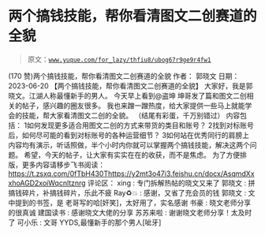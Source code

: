 # 两个搞钱技能，帮你看清图文二创赛道的全貌

> 原文：[`www.yuque.com/for_lazy/thfiu8/ubog67r9ge9r4fw1`](https://www.yuque.com/for_lazy/thfiu8/ubog67r9ge9r4fw1)

<ne-h2 id="32a03f27" data-lake-id="32a03f27"><ne-heading-ext><ne-heading-anchor></ne-heading-anchor><ne-heading-fold></ne-heading-fold></ne-heading-ext><ne-heading-content><ne-text id="u24891403">(170 赞)两个搞钱技能，帮你看清图文二创赛道的全貌</ne-text></ne-heading-content></ne-h2> <ne-p id="u94b96cd8" data-lake-id="u94b96cd8"><ne-text id="u8c884942">作者： 郭晓文</ne-text></ne-p> <ne-p id="ud2ea8118" data-lake-id="ud2ea8118"><ne-text id="u415ccaaf">日期：2023-06-20</ne-text></ne-p> <ne-h2 id="72749244" data-lake-id="72749244"><ne-heading-ext><ne-heading-anchor></ne-heading-anchor><ne-heading-fold></ne-heading-fold></ne-heading-ext><ne-heading-content><ne-text id="u00d077f9">【两个搞钱技能，帮你看清图文二创赛道的全貌】</ne-text></ne-heading-content></ne-h2> <ne-p id="u59bccf97" data-lake-id="u59bccf97"><ne-text id="u9d9e7823">大家好，我是郭晓文。江湖人称最懂新手的男人。</ne-text> <ne-text id="u96f7fd0f">今天早上看到@盗坤 坤哥发了篇和图文二创相关的帖子，感兴趣的圈友很多。</ne-text></ne-p> <ne-p id="u2f020b2f" data-lake-id="u2f020b2f"><ne-text id="u656c87b8">我也来蹭一蹭热度，给大家提供一些马上就能学会的技能，帮大家看清图文二创的全貌。</ne-text> <ne-text id="ucdd2f4dc">（结尾有彩蛋，千万别错过）</ne-text></ne-p> <ne-p id="u7e1a5a4a" data-lake-id="u7e1a5a4a"><ne-text id="u2463fd01">内容包括：</ne-text></ne-p> <ne-oli index-type="0"><ne-oli-i>1</ne-oli-i><ne-oli-c class="ne-oli-content" id="u681820ae" data-lake-id="u681820ae"><ne-text id="ub3805fb9">如何发现更多适合用图文二创的方式来带货的类目和账号？</ne-text></ne-oli-c></ne-oli> <ne-oli index-type="0"><ne-oli-i>2</ne-oli-i><ne-oli-c class="ne-oli-content" id="u940b38ed" data-lake-id="u940b38ed"><ne-text id="u29b86776">找到对标账号后，如何尽可能的看到对标账号的各种运营细节？</ne-text></ne-oli-c></ne-oli> <ne-oli index-type="0"><ne-oli-i>3</ne-oli-i><ne-oli-c class="ne-oli-content" id="uce1ef277" data-lake-id="uce1ef277"><ne-text id="u33eb2a9f">如何站在优秀同行的肩膀上</ne-text></ne-oli-c></ne-oli> <ne-p id="uede49988" data-lake-id="uede49988"><ne-text id="u438d6a7b">内容均有演示，听话照做，半个小时内你就可以掌握两个搞钱技能，解决这两个问题。</ne-text> <ne-text id="u3258cd18">希望，今天的帖子，让大家有实实在在的收获，而不是焦虑。</ne-text></ne-p> <ne-p id="u4633aa24" data-lake-id="u4633aa24"><ne-text id="u0fee5f18">为了方便排版，更多内容请移步飞书阅读：</ne-text> [<ne-text id="u97507aa6">https://t.zsxq.com/0fTbH430T</ne-text>](https://t.zsxq.com/0fTbH430T)[<ne-text id="u58d32815">https://y2mt3o47i3.feishu.cn/docx/AsqmdXxxhoAGD2xoiWqcnltznrg</ne-text>](https://y2mt3o47i3.feishu.cn/docx/AsqmdXxxhoAGD2xoiWqcnltznrg)</ne-p> <ne-hole id="u0d872ae4" data-lake-id="u0d872ae4"><ne-card data-card-name="hr" data-card-type="block" id="N7RQz" data-event-boundary="card"><ne-p id="ufbe1811f" data-lake-id="ufbe1811f"><ne-text id="ucedc17e3">评论区：</ne-text></ne-p> <ne-p id="u13eba9bb" data-lake-id="u13eba9bb"><ne-text id="ua7912649">xing : 专门拆解热帖的晓文又来了</ne-text> <ne-text id="u60c9421e">郭晓文 : 拼搞钱碎片，补搞钱碎片，乐此不疲</ne-text> <ne-text id="u7d729e27">Ray♻️💥 : 感谢，又省了充会员的钱</ne-text> <ne-text id="ucc3c8373">郭晓文 : 文中提到的书签，是 老哥写的哈[奸笑]，太好用了，实名感谢</ne-text> <ne-text id="u7d42a5b7">书豪 : 晓文老师分享的很真诚</ne-text> <ne-text id="u977c0b53">建国读书 : 感谢晓文大佬的分享</ne-text> <ne-text id="u3fd2dd87">苏苏来啦 : 谢谢晓文老师分享！太及时了</ne-text> <ne-text id="uc1ae0cc0">可小乐 : 文哥 YYDS,最懂新手的那个男人[呲牙]</ne-text></ne-p></ne-card></ne-hole>